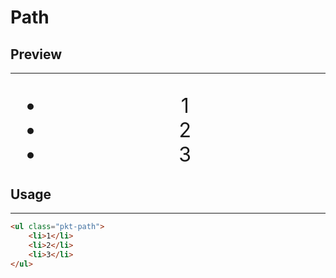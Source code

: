 # Path

## Preview
---
<ul class="pkt-path" style="font-size: 2rem;
        text-align: center; margin-top: 2rem;">
    <li>1</li>
    <li>2</li>
    <li>3</li>
</ul>

## Usage
---
```html
<ul class="pkt-path">
    <li>1</li>
    <li>2</li>
    <li>3</li>
</ul>
```